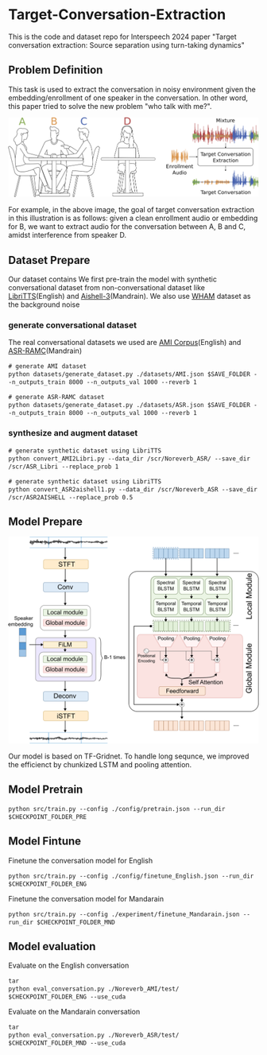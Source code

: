 # Target-Conversation-Extraction
This is the code and dataset repo for Interspeech 2024 paper "Target conversation extraction: Source separation using turn-taking dynamics"

## Problem Definition
This task is used to extract the conversation in noisy environment given the embedding/enrollment of one speaker in the conversation. In other word, this paper tried to solve the new problem "who talk with me?".
<p align="center">
<img src="image/cover.png" width="600">
</p>
For example, in the above image, the goal of target conversation extraction in this illustration is as follows: given a clean enrollment audio or embedding for B, we want to extract   audio for the conversation between A, B and C, amidst interference from speaker D.


## Dataset Prepare
Our dataset contains
We first pre-train the model with synthetic conversational dataset from non-conversational dataset like [LibriTTS](http://www.openslr.org/60)(English) and [Aishell-3](https://www.openslr.org/93/)(Mandrain). We also use [WHAM](http://wham.whisper.ai) dataset as the background noise

### generate conversational dataset
The real conversational datasets we used are [AMI Corpus](https://groups.inf.ed.ac.uk/ami/corpus/)(English) and [ASR-RAMC](https://magichub.com/datasets/magicdata-ramc/)(Mandrain)

```
# generate AMI dataset
python datasets/generate_dataset.py ./datasets/AMI.json $SAVE_FOLDER --n_outputs_train 8000 --n_outputs_val 1000 --reverb 1
```

```
# generate ASR-RAMC dataset
python datasets/generate_dataset.py ./datasets/ASR.json $SAVE_FOLDER --n_outputs_train 8000 --n_outputs_val 1000 --reverb 1
```

### synthesize and augment dataset
```
# generate synthetic dataset using LibriTTS
python convert_AMI2Libri.py --data_dir /scr/Noreverb_ASR/ --save_dir /scr/ASR_Libri --replace_prob 1
```

```
# generate synthetic dataset using LibriTTS
python convert_ASR2aishell1.py --data_dir /scr/Noreverb_ASR --save_dir /scr/ASR2AISHELL --replace_prob 0.5
```

## Model Prepare
<p align="center">
<img src="image/arch.png" width="600">
</p>
Our model is based on TF-Gridnet. To handle long sequnce, we improved the efficienct by chunkized LSTM and pooling attention. 

## Model Pretrain
```
python src/train.py --config ./config/pretrain.json --run_dir $CHECKPOINT_FOLDER_PRE
```

## Model Fintune
Finetune the conversation model for English
```
python src/train.py --config ./config/finetune_English.json --run_dir $CHECKPOINT_FOLDER_ENG
```

Finetune the conversation model for Mandarain
```
python src/train.py --config ./experiment/finetune_Mandarain.json --run_dir $CHECKPOINT_FOLDER_MND
```

## Model evaluation
Evaluate on the English conversation
```
tar 
python eval_conversation.py ./Noreverb_AMI/test/ $CHECKPOINT_FOLDER_ENG --use_cuda
```

Evaluate on the Mandarain conversation
```
tar 
python eval_conversation.py ./Noreverb_ASR/test/ $CHECKPOINT_FOLDER_MND --use_cuda
```
